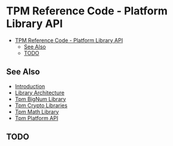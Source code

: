 <!-- Copyright Microsoft Corporation. All Rights Reserved
     Licensed subject to: https://github.com/microsoft/ms-tpm-20-ref/blob/main/LICENSE -->

# TPM Reference Code - Platform Library API

- [TPM Reference Code - Platform Library API](#tpm-reference-code---platform-library-api)
  - [See Also](#see-also)
  - [TODO](#todo)

## See Also

- [Introduction](Introduction.md)
- [Library Architecture](Library.Architecture.md)
- [Tpm BigNum Library](Tpm.BigNum.Library.md)
- [Tpm Crypto Libraries](Tpm.Crypto.Libraries.md)
- [Tpm Math Library](Tpm.Math.Library.md)
- [Tpm Platform API](Tpm.Platform.Api.md)

## TODO
